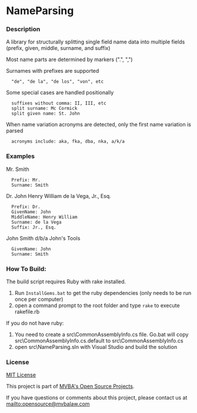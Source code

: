 NameParsing
===
### Description

A library for structurally splitting single field name data into multiple fields 
(prefix, given, middle, surname, and suffix)

   Most name parts are determined by markers (".", ",")
   
   Surnames with prefixes are supported 
   
      "de", "de la", "de los", "von", etc
	  
   Some special cases are handled positionally 
   
      suffixes without comma: II, III, etc
      split surname: Mc Cormick
      split given name: St. John
	  
   When name variation acronyms are detected, only the first name variation is parsed
   
      acronyms include: aka, fka, dba, nka, a/k/a
   
### Examples

   Mr. Smith
   
      Prefix: Mr.
      Surname: Smith
   
   Dr. John Henry William de la Vega, Jr., Esq.
   
      Prefix: Dr.
	  GivenName: John
	  MiddleName: Henry William
	  Surname: de la Vega
	  Suffix: Jr., Esq.

   John Smith d/b/a John's Tools

      GivenName: John
	  Surname: Smith
	  
### How To Build:

The build script requires Ruby with rake installed.

1. Run `InstallGems.bat` to get the ruby dependencies (only needs to be run once per computer)
1. open a command prompt to the root folder and type `rake` to execute rakefile.rb

If you do not have ruby:

1. You need to create a src\CommonAssemblyInfo.cs file. Go.bat will copy src\CommonAssemblyInfo.cs.default to src\CommonAssemblyInfo.cs
1. open src\NameParsing.sln with Visual Studio and build the solution

### License

[MIT License][mitlicense]

This project is part of [MVBA's Open Source Projects][MvbaLawGithub].

If you have questions or comments about this project, please contact us at <mailto:opensource@mvbalaw.com>

[MvbaLawGithub]: http://mvbalaw.github.io/
[mitlicense]: http://www.opensource.org/licenses/mit-license.php
